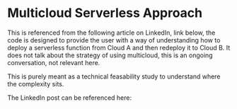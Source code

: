 
# Multicloud Serverless Approach

This is referenced from the following article on LinkedIn, link below, the code is designed to provide the user 
with a way of understanding how to deploy a serverless function from Cloud A and then redeploy it to Cloud B.
It does not talk about the strategy of using multicloud, this is an ongoing conversation, not relevant here. 

This is purely meant as a technical feasability study to understand where the complexity sits.

The LinkedIn post can be referenced here:




